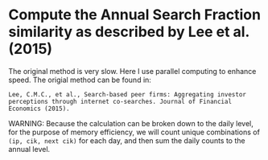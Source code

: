 # Compute the Annual Search Fraction similarity as described by Lee et al. (2015)

The original method is very slow. Here I use parallel computing to enhance speed. The origial method can be found in:


    Lee, C.M.C., et al., Search-based peer firms: Aggregating investor perceptions through internet co-searches. Journal of Financial Economics (2015).
    
WARNING: Because the calculation can be broken down to the daily level, for the purpose of memory efficiency, we will count unique combinations of `(ip, cik, next cik)` for each day, and then sum the daily counts to the annual level. 
